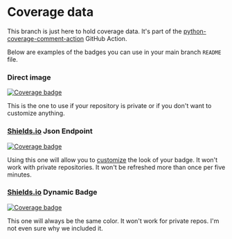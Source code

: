 # Coverage data

This branch is just here to hold coverage data. It's part of the
[python-coverage-comment-action](https://github.com/marketplace/actions/python-coverage-comment)
GitHub Action.

Below are examples of the badges you can use in your main branch `README` file.

### Direct image

[![Coverage badge](https://raw.githubusercontent.com/crazyscientist/osc-tiny/python-coverage-comment-action-data/badge.svg)](https://github.com/crazyscientist/osc-tiny/tree/python-coverage-comment-action-data)

This is the one to use if your repository is private or if you don't want to customize anything.

### [Shields.io](https://shields.io) Json Endpoint

[![Coverage badge](https://img.shields.io/endpoint?url=https://raw.githubusercontent.com/crazyscientist/osc-tiny/python-coverage-comment-action-data/endpoint.json)](https://github.com/crazyscientist/osc-tiny/tree/python-coverage-comment-action-data)

Using this one will allow you to [customize](https://shields.io/endpoint) the look of your badge.
It won't work with private repositories. It won't be refreshed more than once per five minutes.

### [Shields.io](https://shields.io) Dynamic Badge

[![Coverage badge](https://img.shields.io/badge/dynamic/json?color=brightgreen&label=coverage&query=%24.message&url=https%3A%2F%2Fraw.githubusercontent.com%2Fcrazyscientist%2Fosc-tiny%2Fpython-coverage-comment-action-data%2Fendpoint.json)](https://github.com/crazyscientist/osc-tiny/tree/python-coverage-comment-action-data)

This one will always be the same color. It won't work for private repos. I'm not even sure why we included it.